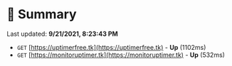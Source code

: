 # 📖 Summary
Last updated: **9/21/2021, 8:23:43 PM**

- `GET` [https://uptimerfree.tk](https://uptimerfree.tk) - **Up** (1102ms)
- `GET` [https://monitoruptimer.tk](https://monitoruptimer.tk) - **Up** (532ms)
